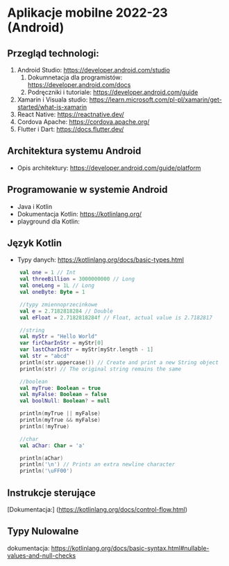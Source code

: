 # Aplikacje mobilne 2022-23 (Android)
## Przegląd technologi:
1. Android Studio: https://developer.android.com/studio
   1. Dokumnetacja dla programistów: https://developer.android.com/docs
   2. Podręczniki i tutoriale: https://developer.android.com/guide
2. Xamarin i Visuala studio: https://learn.microsoft.com/pl-pl/xamarin/get-started/what-is-xamarin
3. React Native: https://reactnative.dev/
4. Cordova Apache: https://cordova.apache.org/
5. Flutter i Dart: https://docs.flutter.dev/

## Architektura  systemu Android
* Opis architektury: https://developer.android.com/guide/platform

## Programowanie w systemie Android
- Java i Kotlin
- Dokumentacja Kotlin: https://kotlinlang.org/
- playground dla Kotlin: 

## Język Kotlin
- Typy danych: https://kotlinlang.org/docs/basic-types.html


```kotlin
    val one = 1 // Int
    val threeBillion = 3000000000 // Long
    val oneLong = 1L // Long
    val oneByte: Byte = 1

    //typy zmiennoprzecinkowe
    val e = 2.7182818284 // Double
    val eFloat = 2.7182818284f // Float, actual value is 2.7182817

    //string
    val myStr = "Hello World"
    var firCharInStr = myStr[0]
    var lastCharInStr = myStr[myStr.length - 1]
    val str = "abcd"
    println(str.uppercase()) // Create and print a new String object
    println(str) // The original string remains the same

    //boolean
    val myTrue: Boolean = true
    val myFalse: Boolean = false
    val boolNull: Boolean? = null

    println(myTrue || myFalse)
    println(myTrue && myFalse)
    println(!myTrue) 

    //char
    val aChar: Char = 'a'

    println(aChar)
    println('\n') // Prints an extra newline character
    println('\uFF00')

``` 
## Instrukcje sterujące

[Dokumentacja:] (https://kotlinlang.org/docs/control-flow.html)    

## Typy Nulowalne
dokumentacja: https://kotlinlang.org/docs/basic-syntax.html#nullable-values-and-null-checks